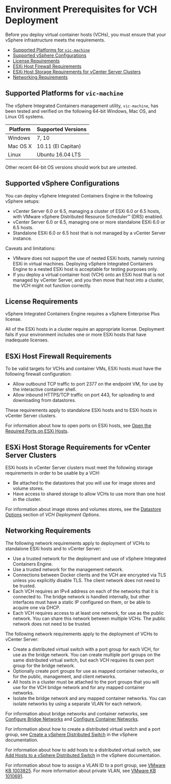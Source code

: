 # Environment Prerequisites for VCH Deployment #

Before you deploy virtual container hosts (VCHs), you must ensure that your vSphere infrastructure meets the requirements.

- [Supported Platforms for `vic-machine`](#platforms)
- [Supported vSphere Configurations](#configs)
- [License Requirements](#license)
- [ESXi Host Firewall Requirements](#firewall)
- [ESXi Host Storage Requirements for vCenter Server Clusters](#storage)
- [Networking Requirements](#networkreqs)


## Supported Platforms for `vic-machine` <a id="platforms"></a>

The vSphere Integrated Containers management utility, `vic-machine`, has been tested and verified on the following  64-bit Windows, Mac OS, and Linux OS systems.

|**Platform**|**Supported Versions**|
|---|---|
|Windows|7, 10|
|Mac OS X |10.11 (El Capitan)|
|Linux|Ubuntu 16.04 LTS|

Other recent 64-bit OS versions should work but are untested.


## Supported vSphere Configurations <a id="configs"></a>

You can deploy vSphere Integrated Containers Engine in the following vSphere setups:

* vCenter Server 6.0 or 6.5, managing a cluster of ESXi 6.0 or 6.5 hosts, with VMware vSphere Distributed Resource Scheduler&trade; (DRS) enabled.
* vCenter Server 6.0 or 6.5, managing one or more standalone ESXi 6.0 or 6.5 hosts.
* Standalone ESXi 6.0 or 6.5 host that is not managed by a vCenter Server instance.

Caveats and limitations:

- VMware does not support the use of nested ESXi hosts, namely running ESXi in virtual machines. Deploying vSphere Integrated Containers Engine to a nested ESXi host is acceptable for testing purposes only.
- If you deploy a virtual container host (VCH) onto an ESXi host that is not managed by vCenter Server, and you then move that host into a cluster, the VCH might not function correctly.


## License Requirements <a id="license"></a>
vSphere Integrated Containers Engine requires a vSphere Enterprise Plus license.

All of the ESXi hosts in a cluster require an appropriate license. Deployment fails if your environment includes one or more ESXi hosts that have inadequate licenses. 


## ESXi Host Firewall Requirements <a id="firewall"></a>

To be valid targets for VCHs and container VMs, ESXi hosts must have the following firewall configuration:
- Allow outbound TCP traffic to port 2377 on the endpoint VM, for use by the interactive container shell.
- Allow inbound HTTPS/TCP traffic on port 443, for uploading to and downloading from datastores.

These requirements apply to standalone ESXi hosts and to ESXi hosts in vCenter Server clusters.

For information about how to open ports on ESXi hosts, see [Open the Required Ports on ESXi Hosts](open_ports_on_hosts.md).


## ESXi Host Storage Requirements for vCenter Server Clusters <a id="storage"></a>

ESXi hosts in vCenter Server clusters must meet the following storage requirements in order to be usable by a VCH:
- Be attached to the datastores that you will use for image stores and volume stores. 
- Have access to shared storage to allow VCHs to use more than one host in the cluster.

For information about image stores and volumes stores, see the [Datastore Options](vch_installer_options.md#datastore) section of *VCH Deployment Options*.


## Networking Requirements <a id="networkreqs"></a>

The following network requirements apply to deployment of VCHs to standalone ESXi hosts and to vCenter Server:

- Use a trusted network for the deployment and use of vSphere Integrated Containers Engine.
- Use a trusted network for the management network.
- Connections between Docker clients and the VCH are encrypted via TLS unless you explicitly disable TLS. The client network does not need to be trusted.
- Each VCH requires an IPv4 address on each of the networks that it is connected to. The bridge network is handled internally, but other interfaces must have a static IP configured on them, or be able to acquire one via DHCP.
- Each VCH requires access to at least one network, for use as the public network. You can share this network between multiple VCHs. The public network does not need to be trusted.

The following network requirements apply to the deployment of VCHs to vCenter Server: 
 
- Create a distributed virtual switch with a port group for each VCH, for use as the bridge network. You can create multiple port groups on the same distributed virtual switch, but each VCH requires its own port group for the bridge network.
- Optionally create port groups for use as mapped container networks, or for the public, management, and client networks.
- All hosts in a cluster must be attached to the port groups that you will use for the VCH bridge network and for any mapped container networks.
- Isolate the bridge network and any mapped container networks. You can isolate networks by using a separate VLAN for each network. 

For information about bridge networks and container networks, see [Configure Bridge Networks](bridge_network.md) and [Configure Container Networks](container_networks.md). 

For information about how to create a distributed virtual switch and a port group, see [Create a vSphere Distributed Switch](https://pubs.vmware.com/vsphere-65/topic/com.vmware.vsphere.networking.doc/GUID-D21B3241-0AC9-437C-80B1-0C8043CC1D7D.html) in the vSphere  documentation. 

For information about how to add hosts to a distributed virtual switch, see [Add Hosts to a vSphere Distributed Switch](https://pubs.vmware.com/vsphere-65/topic/com.vmware.vsphere.networking.doc/GUID-E90C1B0D-82CB-4A3D-BE1B-0FDCD6575725.html) in the vSphere  documentation.

For information about how to assign a VLAN ID to a port group, see [VMware KB 1003825](https://kb.vmware.com/kb/1003825). For more information about private VLAN, see [VMware KB 1010691](https://kb.vmware.com/kb/1010691).